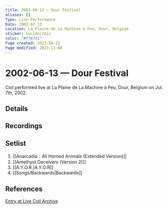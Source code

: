 ```yaml
---
title: 2002-06-13 — Dour Festival
aliases: []
Type: Live Performance
Date: 2002-07-13
Location: La Plaine de La Machine à Feu, Dour, Belgium
sticker: lucide//mic
color: "#f7b731"
Page created: 2023-10-22
Page modified: 2023-11-08
---
```


# 2002-06-13 — Dour Festival

Coil performed live at La Plaine de La Machine à Feu, Dour, Belgium on Jul. 7th, 2002.

## Details


## Recordings


## Setlist
1. [[Anarcadia：All Horned Animals (Extended Version)]]
2. [[Amethyst Deceivers (Version 2)]]
3. [[A.Y.O.R.|A.Y.O.R]]
4. [[Songs/Backwards|Backwards]]

## References

[Entry at Live Coil Archive](https://live-coil-archive.com/2002-part1/2002-dour-festival/)
